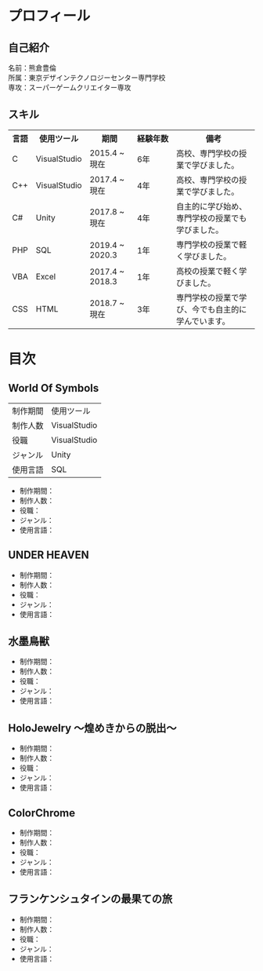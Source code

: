 # プロフィール
## 自己紹介
名前：熊倉豊倫<br>
所属：東京デザインテクノロジーセンター専門学校<br>
専攻：スーパーゲームクリエイター専攻<br>

## スキル
<!--
| 言語 | 使用ツール | 期間 | 経験年数 | 備考 |
| :-----: | :-----: | :-----: | :--------: | :-----: |
| C | VisualStudio | 2015.4 ~ 現在 | 6年 | 高校、専門学校の授業で学びました。 |
| C++ | VisualStudio | 2017.4 ~ 現在 | 4年 | 高校、専門学校の授業で学びました。 |
| C# | Unity | 2017.8 ~ 現在 | 4年 | 自主的に学び始め、専門学校の授業でも学びました。 |
| PHP | SQL | 2019.4 ~ 2020.3 | 1年 | 専門学校の授業で軽く学びました。 |
| VBA | Excel | 2017.4 ~ 2018.3 | 1年 | 高校の授業で軽く学びました。 |
| CSS | HTML | 2018.7 ~ 現在 | 3年 | 専門学校の授業で学びました。 |
-->
<table style="width:100%">
  <tr>
    <th>言語</th> <th>使用ツール</th> <th>期間</th> <th nowrap>経験年数</th> <th>備考</th>
  </tr>

  <tr>
    <td>C</td> <td>VisualStudio</td> <td>2015.4 ~ 現在</td> <td nowrap>6年</td> <td>高校、専門学校の授業で学びました。</td>
  </tr>
  
  <tr>
    <td>C++</td> <td>VisualStudio</td> <td>2017.4 ~ 現在</td> <td nowrap>4年</td> <td>高校、専門学校の授業で学びました。</td>
  </tr>
  
  <tr>
    <td>C#</td> <td>Unity</td> <td>2017.8 ~ 現在</td> <td nowrap>4年</td> <td>自主的に学び始め、専門学校の授業でも学びました。</td>
  </tr>
  
  <tr>
    <td>PHP</td> <td>SQL</td> <td>2019.4 ~ 2020.3</td> <td nowrap>1年</td> <td>専門学校の授業で軽く学びました。</td>
  </tr>

  <tr>
    <td>VBA</td> <td>Excel</td> <td>2017.4 ~ 2018.3</td> <td nowrap>1年</td> <td>高校の授業で軽く学びました。</td>
  </tr>
  
  <tr>
    <td>CSS</td> <td>HTML</td> <td>2018.7 ~ 現在</td> <td nowrap>3年</td> <td>専門学校の授業で学び、今でも自主的に学んでいます。</td>
  </tr>
</table>

# 目次

## World Of Symbols
<!--
| aaa | 使用ツール |
| C | VisualStudio |
| C++ | VisualStudio |
| C# | Unity |
| PHP | SQL |
-->
<table style="width:80%">
  <tr>
    <td>制作期間</td> <td>使用ツール</td>
  </tr>

  <tr>
    <td>制作人数</td> <td>VisualStudio</td>
  </tr>
  
  <tr>
    <td>役職</td> <td>VisualStudio</td>
  </tr>
  
  <tr>
    <td>ジャンル</td> <td>Unity</td>
  </tr>
  
  <tr>
    <td>使用言語</td> <td>SQL</td>
  </tr>
</table>

* 制作期間：
* 制作人数：
* 役職：
* ジャンル：
* 使用言語：

## UNDER HEAVEN
* 制作期間：
* 制作人数：
* 役職：
* ジャンル：
* 使用言語：

## 水墨鳥獣
* 制作期間：
* 制作人数：
* 役職：
* ジャンル：
* 使用言語：

## HoloJewelry ～煌めきからの脱出～
* 制作期間：
* 制作人数：
* 役職：
* ジャンル：
* 使用言語：

## ColorChrome
* 制作期間：
* 制作人数：
* 役職：
* ジャンル：
* 使用言語：

## フランケンシュタインの最果ての旅
* 制作期間：
* 制作人数：
* 役職：
* ジャンル：
* 使用言語：
